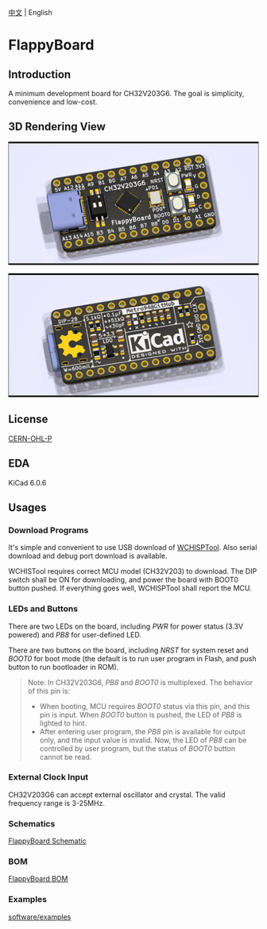 [中文](README_zh.md) | English

# FlappyBoard

## Introduction

A minimum development board for CH32V203G6. The goal is simplicity, convenience and low-cost.

## 3D Rendering View

![Top View](figures/top.png)

![Bottom View](figures/bottom.png)

## License

[CERN-OHL-P](LICENSE)

## EDA

KiCad 6.0.6

## Usages

### Download Programs

It's simple and convenient to use USB download of [WCHISPTool](http://www.wch-ic.com/downloads/WCHISPTool_Setup_exe.html). Also serial download and debug port download is available.

WCHISTool requires correct MCU model (CH32V203) to download. The DIP switch shall be ON for downloading, and power the board with BOOT0 button pushed. If everything goes well, WCHISPTool shall report the MCU.

### LEDs and Buttons

There are two LEDs on the board, including *PWR* for power status (3.3V powered) and *PB8* for user-defined LED.

There are two buttons on the board, including *NRST* for system reset and *BOOT0* for boot mode (the default is to run user program in Flash, and push button to run bootloader in ROM).

> Note: In CH32V203G6, *PB8* and *BOOT0* is multiplexed. The behavior of this pin is:
>
> * When booting, MCU requires *BOOT0* status via this pin, and this pin is input. When *BOOT0* button is pushed, the LED of *PB8* is lighted to hint.
> * After entering user program, the *PB8* pin is available for output only, and the input value is invalid. Now, the LED of *PB8* can be controlled by user program, but the status of *BOOT0* button cannot be read.

### External Clock Input

CH32V203G6 can accept external oscillator and crystal. The valid frequency range is 3-25MHz.

### Schematics

[FlappyBoard Schematic](schematics/FlappyBoard.pdf)

### BOM

[FlappyBoard BOM](https://metro94.github.io/FlappyBoard/bom.html)

### Examples

[software/examples](software/examples)

